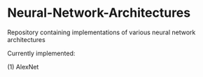 # Neural-Network-Architectures
Repository containing implementations of various neural network architectures

Currently implemented: 

(1) AlexNet
